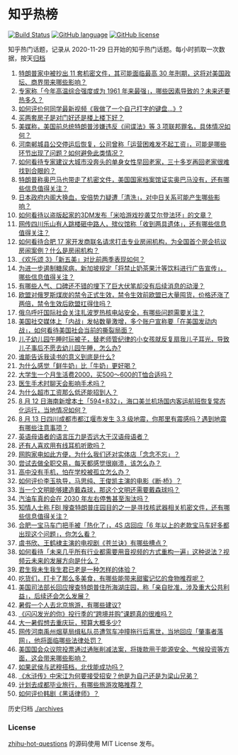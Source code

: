 # 知乎热榜
[![Build Status](https://github.com/ToWeLong/zhihu-hot-questions/workflows/CI/badge.svg)](https://github.com/ToWeLong/zhihu-hot-questions/actions)
[![GitHub language](https://img.shields.io/badge/language-golang-orange.svg)](https://golang.org/)
[![GitHub license](https://img.shields.io/github/license/ToWeLong/zhihu-hot-questions)](https://github.com/ToWeLong/zhihu-hot-questions/blob/main/LICENSE)

知乎热门话题，记录从 2020-11-29 日开始的知乎热门话题。每小时抓取一次数据，按天[归档](./archives)

<!-- BEGIN -->

1. [特朗普家中被抄出 11 套机密文件，其可能面临最高 30 年刑期，这将对美国政坛、商界带来哪些影响？](https://www.zhihu.com/question/548217039)
1. [专家称「今年高温综合强度或为 1961 年来最强」，哪些因素导致的？未来还要热多久？](https://www.zhihu.com/question/548225236)
1. [如何评价何同学最新视频《我做了一个自己打字的键盘…》?](https://www.zhihu.com/question/548144088)
1. [买两套房子是对门好还是楼上楼下好？](https://www.zhihu.com/question/389199662)
1. [美媒称，美国前总统特朗普涉嫌违反《间谍法》等 3 项联邦罪名，具体情况如何？](https://www.zhihu.com/question/548187175)
1. [河南郸城县公交停运后恢复，公司曾称「运营困难发不起工资」，可能是哪些环节出现了问题？如何避免此类情况？](https://www.zhihu.com/question/548191680)
1. [如何看待专家建议大城市没奔头的单身女性早回老家，三十多岁再回老家很难找到合眼的？](https://www.zhihu.com/question/548095402)
1. [特朗普称奥巴马也带走了机密文件，美国国家档案馆证实奥巴马没有，还有哪些信息值得关注？](https://www.zhihu.com/question/548208662)
1. [日本政府内阁大换血，安倍势力疑遭「清洗」，对中日关系可能产生哪些影响？](https://www.zhihu.com/question/548077766)
1. [如何看待以盗版起家的3DM发布「米哈游戏抄袭艾尔登法环」的文章？](https://www.zhihu.com/question/547771018)
1. [网传四川乐山有人跳楼砸中路人，殡仪馆称「收到两具遗体」，还有哪些信息值得关注？](https://www.zhihu.com/question/548221424)
1. [如何看待合肥 17 家开发商联名请求打击专业房闹机构，为全国首个房企抗议房闹案例？什么是房闹机构？](https://www.zhihu.com/question/548194501)
1. [《欢乐颂 3》「新五美」对比前两季表现如何？](https://www.zhihu.com/question/547978439)
1. [为进一步遏制糖尿病，新加坡规定「将禁止奶茶果汁等饮料进行广告宣传」，哪些信息值得关注？](https://www.zhihu.com/question/548001519)
1. [有哪些人气、口碑还不错的埋下了巨大伏笔却没有后续消息的动漫？](https://www.zhihu.com/question/68071755)
1. [欧盟对俄罗斯煤炭的禁令正式生效，禁令生效前欧盟已大量囤货，价格还涨了两倍，禁令生效后欧盟扛得住吗？](https://www.zhihu.com/question/548035636)
1. [俄乌呼吁国际社会关注扎波罗热核电站安全，有哪些问题需要关注？](https://www.zhihu.com/question/548171321)
1. [美国社交媒体上「内战」发帖数量激增，多个账户宣称要「在美国发动内战」，如何看待美国社会当前的撕裂局面？](https://www.zhihu.com/question/548197431)
1. [儿子幼儿园午睡时玩被子，替老师管纪律的小女孩就反复扇我儿子耳光，导致儿子事后不愿去幼儿园午睡，怎么办?](https://www.zhihu.com/question/546976093)
1. [谁能告诉我读书的意义到底是什么?](https://www.zhihu.com/question/536898696)
1. [为什么感觉「鲜牛奶」比「牛奶」更好喝？](https://www.zhihu.com/question/547570915)
1. [大学生一个月生活费2000，买500～600的T恤合适吗？](https://www.zhihu.com/question/405179307)
1. [医生手术时聊天会影响手术吗？](https://www.zhihu.com/question/51841143)
1. [为什么超市工资那么低还能招到人？](https://www.zhihu.com/question/542045293)
1. [8 月 12 日海南新增本土「594+832」，海口美兰机场国内客运航班恢复常态化运行，当地情况如何？](https://www.zhihu.com/question/548186558)
1. [8 月 13 日四川成都市都江堰市发生 3.3 级地震，你那里有震感吗？遇到地震有哪些注意事项？](https://www.zhihu.com/question/548228845)
1. [英语母语者的语言压力是否远大于汉语母语者？](https://www.zhihu.com/question/547928974)
1. [还有人喜欢用有线耳机听歌吗？](https://www.zhihu.com/question/525620899)
1. [网购家电如此方便，为什么我们还对实体店「念念不忘」？](https://www.zhihu.com/question/547519406)
1. [尝试去做全职交易，每天都感觉很崩溃，该怎么办？](https://www.zhihu.com/question/548151654)
1. [高中没有手机，怕在学校被孤立怎么办？](https://www.zhihu.com/question/548196657)
1. [如何评价李玉执导，马思纯、王俊凯主演的电影《断·桥》？](https://www.zhihu.com/question/548005640)
1. [当一个文明能够建造戴森球，那这个文明还需要戴森球吗？](https://www.zhihu.com/question/477064099)
1. [汽油车真的会在 2030 年左右停售甚至淘汰吗？](https://www.zhihu.com/question/478452945)
1. [知情人士称 FBI 搜查特朗普庄园目的之一是寻找核武器相关机密文件，还有哪些信息值得关注？](https://www.zhihu.com/question/548043620)
1. [合肥一宝马车门把手被「热化了」，4S 店回应「6 年以上的老款宝马车好多都出现这个问题」，你怎么看？](https://www.zhihu.com/question/548039754)
1. [虞书欣、王鹤棣主演的电视剧《苍兰诀》有哪些槽点？](https://www.zhihu.com/question/533698766)
1. [如何看待「未来几乎所有行业都需要用音视频的方式重构一遍」这种说法？视频云未来的发展方向是什么？](https://www.zhihu.com/question/548076856)
1. [君生我未生我生君已老是一种怎样的体验？](https://www.zhihu.com/question/65758892)
1. [吃货们，打卡了那么多美食，有哪些能带来甜蜜记忆的食物推荐呢？](https://www.zhihu.com/question/547943691)
1. [美国司法部长回应搜查特朗普住所海湖庄园，称「亲自批准，涉及重大公共利益」，后续还会怎么发展？](https://www.zhihu.com/question/548086694)
1. [暑假一个人去北京旅游，有哪些建议?](https://www.zhihu.com/question/534987130)
1. [《闪闪发光的你》投行季的“跨境并购”课题真的很难吗？](https://www.zhihu.com/question/548007929)
1. [大一暑假想去重庆玩，预算大概多少?](https://www.zhihu.com/question/534286288)
1. [网传河南禹州烟草局缉私队员遭驾车冲撞拖行后离世，当地回应「肇事者落网」，他将面临哪些法律处罚？](https://www.zhihu.com/question/548237728)
1. [美国国会众议院投票通过通胀削减法案，将拨款用于能源安全、气候投资等方面，这会带来哪些影响？](https://www.zhihu.com/question/548187307)
1. [如果武侯与武穆搭档，北伐能成功吗？](https://www.zhihu.com/question/264336206)
1. [《水浒传》中宋江为何要接受招安？他是为自己还是为梁山兄弟？](https://www.zhihu.com/question/499581048)
1. [计划去成都毕业旅行，有哪些旅游攻略推荐？](https://www.zhihu.com/question/533320406)
1. [如何评价韩剧《黑话律师》？](https://www.zhihu.com/question/545902988)

<!-- END -->

历史归档 [./archives](./archives)


### License
[zhihu-hot-questions](https://github.com/towelong/zhihu-hot-questions) 的源码使用 MIT License 发布。